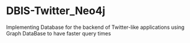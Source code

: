 # DBIS-Twitter_Neo4j
Implementing  Database for the backend of Twitter-like applications using Graph DataBase to have faster query times
